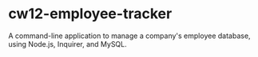# cw12-employee-tracker
A command-line application to manage a company's employee database, using Node.js, Inquirer, and MySQL.
